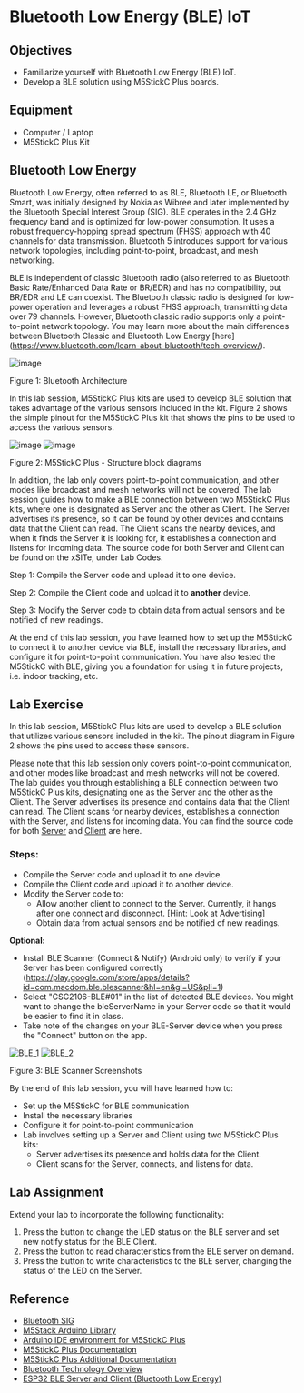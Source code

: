# Bluetooth Low Energy (BLE) IoT

## Objectives
- Familiarize yourself with Bluetooth Low Energy (BLE) IoT.
- Develop a BLE solution using M5StickC Plus boards.

## Equipment
- Computer / Laptop
- M5StickC Plus Kit

## Bluetooth Low Energy

Bluetooth Low Energy, often referred to as BLE, Bluetooth LE, or Bluetooth Smart, was initially designed by Nokia as Wibree and later implemented by the Bluetooth Special Interest Group (SIG). BLE operates in the 2.4 GHz frequency band and is optimized for low-power consumption. It uses a robust frequency-hopping spread spectrum (FHSS) approach with 40 channels for data transmission. Bluetooth 5 introduces support for various network topologies, including point-to-point, broadcast, and mesh networking.

BLE is independent of classic Bluetooth radio (also referred to as Bluetooth Basic Rate/Enhanced Data Rate or BR/EDR) and has no compatibility, but BR/EDR and LE can coexist. The Bluetooth classic radio is designed for low-power operation and leverages a robust FHSS approach, transmitting data over 79 channels. However, Bluetooth classic radio supports only a point-to-point network topology. You may learn more about the main differences between Bluetooth Classic and Bluetooth Low Energy [here] (https://www.bluetooth.com/learn-about-bluetooth/tech-overview/).

![image](https://github.com/drfuzzi/CSC2106_BLE/assets/108112390/b982bd43-89a1-453d-a563-b097ae9583ee)

Figure 1: Bluetooth Architecture

In this lab session, M5StickC Plus kits are used to develop BLE solution that takes advantage of the various sensors included in the kit. Figure 2 shows the simple pinout for the M5StickC Plus kit that shows the pins to be used to access the various sensors.

![image](https://github.com/drfuzzi/CSC2106_BLE/assets/108112390/786519ea-b43f-486e-8e69-bc78ec39ea22)
![image](https://github.com/drfuzzi/CSC2106_BLE/assets/108112390/378c4096-e11e-4843-a625-0c8f7e7bbb09)

Figure 2: M5StickC Plus - Structure block diagrams

In addition, the lab only covers point-to-point communication, and other modes like broadcast and mesh networks will not be covered. The lab session guides how to make a BLE connection between two M5StickC Plus kits, where one is designated as Server and the other as Client. The Server advertises its presence, so it can be found by other devices and contains data that the Client can read. The Client scans the nearby devices, and when it finds the Server it is looking for, it establishes a connection and listens for incoming data. The source code for both Server and Client can be found on the xSITe, under Lab Codes.

Step 1: Compile the Server code and upload it to one device.

Step 2: Compile the Client code and upload it to **another** device.

Step 3: Modify the Server code to obtain data from actual sensors and be notified of new readings.

At the end of this lab session, you have learned how to set up the M5StickC to connect it to another device via BLE, install the necessary libraries, and configure it for point-to-point communication. You have also tested the M5StickC with BLE, giving you a foundation for using it in future projects, i.e. indoor tracking, etc.

## Lab Exercise

In this lab session, M5StickC Plus kits are used to develop a BLE solution that utilizes various sensors included in the kit. The pinout diagram in Figure 2 shows the pins used to access these sensors.

Please note that this lab session only covers point-to-point communication, and other modes like broadcast and mesh networks will not be covered. The lab guides you through establishing a BLE connection between two M5StickC Plus kits, designating one as the Server and the other as the Client. The Server advertises its presence and contains data that the Client can read. The Client scans for nearby devices, establishes a connection with the Server, and listens for incoming data. You can find the source code for both [Server]() and [Client]() are here.

### Steps:
- Compile the Server code and upload it to one device.
- Compile the Client code and upload it to another device.
- Modify the Server code to:
  - Allow another client to connect to the Server. Currently, it hangs after one connect and disconnect. [Hint: Look at Advertising]
  - Obtain data from actual sensors and be notified of new readings.

**Optional:**
- Install BLE Scanner (Connect & Notify) (Android only) to verify if your Server has been configured correctly (https://play.google.com/store/apps/details?id=com.macdom.ble.blescanner&hl=en&gl=US&pli=1)
- Select "CSC2106-BLE#01" in the list of detected BLE devices. You might want to change the bleServerName in your Server code so that it would be easier to find it in class.
- Take note of the changes on your BLE-Server device when you press the "Connect" button on the app.

![BLE_1](https://github.com/drfuzzi/CSC2106_BLE/assets/108112390/558fbe07-733a-47b8-8f5f-c51cc21b55a7)
![BLE_2](https://github.com/drfuzzi/CSC2106_BLE/assets/108112390/faae550f-cba6-447d-98d8-44f86f55c1e8)

Figure 3: BLE Scanner Screenshots

By the end of this lab session, you will have learned how to:
- Set up the M5StickC for BLE communication
- Install the necessary libraries
- Configure it for point-to-point communication
- Lab involves setting up a Server and Client using two M5StickC Plus kits:
  - Server advertises its presence and holds data for the Client.
  - Client scans for the Server, connects, and listens for data.

## Lab Assignment

Extend your lab to incorporate the following functionality:

1. Press the button to change the LED status on the BLE server and set new notify status for the BLE Client.
2. Press the button to read characteristics from the BLE server on demand.
3. Press the button to write characteristics to the BLE server, changing the status of the LED on the Server.

## Reference

- [Bluetooth SIG](https://www.bluetooth.com/learn-about-bluetooth/radio-versions)
- [M5Stack Arduino Library](https://github.com/m5stack/M5StickC-Plus)
- [Arduino IDE environment for M5StickC Plus](https://docs.m5stack.com/en/quick_start/m5stickc_plus/arduino)
- [M5StickC Plus Documentation](https://docs.m5stack.com/en/core/m5stickc_plus)
- [M5StickC Plus Additional Documentation](https://cdn.competec.ch/documents2/8/5/9/185624958/185624958.pdf)
- [Bluetooth Technology Overview](https://www.bluetooth.com/learn-about-bluetooth/tech-overview/)
- [ESP32 BLE Server and Client (Bluetooth Low Energy)](https://randomnerdtutorials.com/esp32-ble-server-client/)
